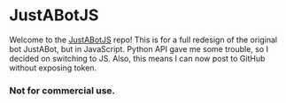 # JustABotJS
Welcome to the [JustABotJS](https://justanobody.me/bot.html) repo!
This is for a full redesign of the original bot JustABot, but in JavaScript. Python API gave me some trouble, so I decided on switching to JS. Also, this means I can now post to GitHub without exposing token.

### Not for commercial use.